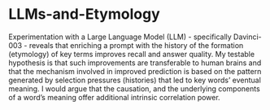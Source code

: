 # LLMs-and-Etymology
Experimentation with a Large Language Model (LLM) - specifically Davinci-003 - reveals that enriching a prompt with the history of the formation (etymology) of key terms improves recall and answer quality.
My testable hypothesis is that such improvements are transferable to human brains and that the mechanism involved in improved prediction is based on the pattern generated by selection pressures (histories) that led to key words’ eventual meaning. I would argue that the causation, and the underlying components of a word’s meaning offer additional intrinsic correlation power. 
